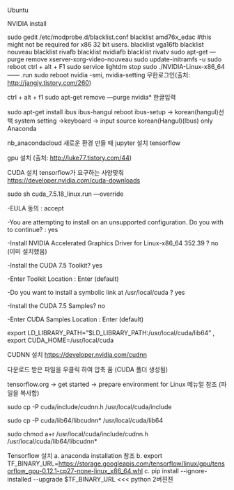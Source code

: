 Ubuntu

NVIDIA install

sudo gedit /etc/modprobe.d/blacklist.conf
blacklist amd76x_edac #this might not be required for x86 32 bit users.
blacklist vga16fb
blacklist nouveau
blacklist rivafb
blacklist nvidiafb
blacklist rivatv
sudo apt-get —purge remove xserver-xorg-video-nouveau
sudo update-initramfs -u
sudo reboot
ctrl + alt + F1
sudo service lightdm stop
sudo ./NVIDIA-Linux-x86_64 —— .run
sudo reboot
nvidia -smi, nvidia-setting
무한로그인(출처: http://jangjy.tistory.com/260)

ctrl + alt + f1
sudo apt-get remove —purge nvidia*
한글입력

sudo apt-get install ibus ibus-hangul
reboot
ibus-setup -> korean(hangul)선택
system setting ->keyboard -> input source korean(Hangul)(Ibus) only
Anaconda

nb_anacondacloud
새로운 환경 만들 때 jupyter 설치
tensorflow

gpu 설치 (출처: http://luke77.tistory.com/44)

CUDA 설치 tensorflow가 요구하는 사양맞춰 https://developer.nvidia.com/cuda-downloads

sudo sh cuda_7.5.18_linux.run —override

-EULA 동의 : accept

-You are attempting to install on an unsupported configuration. Do you with to continue? : yes

-Install NVIDIA Accelerated Graphics Driver for Linux-x86_64 352.39 ? no (이미 설치했음)

-Install the CUDA 7.5 Toolkit? yes

-Enter Toolkit Location : Enter (default)

-Do you want to install a symbolic link at /usr/local/cuda ? yes

-Install the CUDA 7.5 Samples? no

-Enter CUDA Samples Location : Enter (default)

export LD_LIBRARY_PATH=”$LD_LIBRARY_PATH:/usr/local/cuda/lib64” , export CUDA_HOME=/usr/local/cuda

CUDNN 설치 https://developer.nvidia.com/cudnn

다운로드 받은 파일을 우클릭 하여 압축 품 (CUDA 폴더 생성됨)

tensorflow.org -> get started -> prepare environment for Linux 메뉴얼 참조 (파일을 복사함)

sudo cp -P cuda/include/cudnn.h /usr/local/cuda/include

sudo cp -P cuda/lib64/libcudnn* /usr/local/cuda/lib64

sudo chmod a+r /usr/local/cuda/include/cudnn.h /usr/local/cuda/lib64/libcudnn*

Tensorflow 설치
a. anaconda installation 참조
b. export TF_BINARY_URL=https://storage.googleapis.com/tensorflow/linux/gpu/tensorflow_gpu-0.12.1-cp27-none-linux_x86_64.whl 
c. pip install --ignore-installed --upgrade $TF_BINARY_URL    <<< python 2버젼젼
